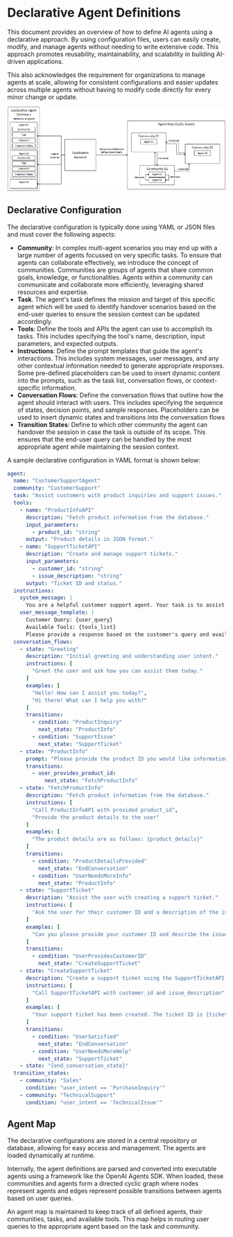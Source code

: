 # Declarative Agent Definitions

This document provides an overview of how to define AI agents using a declarative approach. By using configuration files, users can easily create, modify, and manage agents without needing to write extensive code. This approach promotes reusability, maintainability, and scalability in building AI-driven applications.

This also acknowledges the requirement for organizations to manage agents at scale, allowing for consistent configurations and easier updates across multiple agents without having to modify code directly for every minor change or update.

![Declarative Agent Definitions Diagram](/docs/images/declaritive-agents.png)

## Declarative Configuration

The declarative configuration is typically done using YAML or JSON files and must cover the following aspects:

- **Community**: In complex multi-agent scenarios you may end up with a large number of agents focussed on very specific tasks. To ensure that agents can collaborate effectively, we introduce the concept of communities. Communities are groups of agents that share common goals, knowledge, or functionalities. Agents within a community can communicate and collaborate more efficiently, leveraging shared resources and expertise.
- **Task**. The agent's task defines the mission and target of this specific agent which will be used to identify handover scenarios based on the end-user queries to ensure the session context can be updated accordingly.
- **Tools**: Define the tools and APIs the agent can use to accomplish its tasks. This includes specifying the tool's name, description, input parameters, and expected outputs.
- **Instructions**: Define the prompt templates that guide the agent's interactions. This includes system messages, user messages, and any other contextual information needed to generate appropriate responses. Some pre-defined placeholders can be used to insert dynamic content into the prompts, such as the task list, conversation flows, or context-specific information.
- **Conversation Flows**: Define the conversation flows that outline how the agent should interact with users. This includes specifying the sequence of states, decision points, and sample responses. Placeholders can be used to insert dynamic states and transitions into the conversation flows
- **Transition States**: Define to which other community the agent can handover the session in case the task is outside of its scope. This ensures that the end-user query can be handled by the most appropriate agent while maintaining the session context.

A sample declarative configuration in YAML format is shown below:

```yaml
agent:
  name: "CustomerSupportAgent"
  community: "CustomerSupport"
  task: "Assist customers with product inquiries and support issues."
  tools:
    - name: "ProductInfoAPI"
      description: "Fetch product information from the database."
      input_parameters:
        - product_id: "string"
      output: "Product details in JSON format."
    - name: "SupportTicketAPI"
      description: "Create and manage support tickets."
      input_parameters:
        - customer_id: "string"
        - issue_description: "string"
      output: "Ticket ID and status."
  instructions:
    system_message: |
      You are a helpful customer support agent. Your task is to assist customers with their inquiries and support issues.
    user_message_template: |
      Customer Query: {user_query}
      Available Tools: {tools_list}
      Please provide a response based on the customer's query and available tools.
  conversation_flows:
    - state: "Greeting"
      description: "Initial greeting and understanding user intent."
      instructions: [
        "Greet the user and ask how you can assist them today."
      ]
      examples: [
        "Hello! How can I assist you today?",
        "Hi there! What can I help you with?"
      ]
      transitions:
        - condition: "ProductInquiry"
          next_state: "ProductInfo"
        - condition: "SupportIssue"
          next_state: "SupportTicket"
    - state: "ProductInfo"
      prompt: "Please provide the product ID you would like information about."
      transitions:
        - user_provides_product_id:
            next_state: "FetchProductInfo"
    - state: "FetchProductInfo"
      description: "Fetch product information from the database."
      instructions: [
        "Call ProductInfoAPI with provided product_id",
        "Provide the product details to the user"
      ]
      examples: [
        "The product details are as follows: {product_details}"
      ]
      transitions:
        - condition: "ProductDetailsProvided"
          next_state: "EndConversation"
        - condition: "UserNeedsMoreInfo"
          next_state: "ProductInfo"
    - state: "SupportTicket"
      description: "Assist the user with creating a support ticket."
      instructions: [
        "Ask the user for their customer ID and a description of the issue they are facing."
      ]
      examples: [
        "Can you please provide your customer ID and describe the issue you're facing?"
      ]
      transitions:
        - condition: "UserProvidesCustomerID"
          next_state: "CreateSupportTicket"
    - state: "CreateSupportTicket"
      description: "Create a support ticket using the SupportTicketAPI."
      instructions: [
        "Call SupportTicketAPI with customer_id and issue_description"
      ]
      examples: [
        "Your support ticket has been created. The ticket ID is {ticket_id}."
      ]
      transitions:
        - condition: "UserSatisfied"
          next_state: "EndConversation"
        - condition: "UserNeedsMoreHelp"
          next_state: "SupportTicket"
    - state: "{end_conversation_state}"
  transition_states:
    - community: "Sales"
      condition: "user_intent == 'PurchaseInquiry'"
    - community: "TechnicalSupport"
      condition: "user_intent == 'TechnicalIssue'"
```

## Agent Map

The declarative configurations are stored in a central repository or database, allowing for easy access and management. The agents are loaded dynamically at runtime.

Internally, the agent definitions are parsed and converted into executable agents using a framework like the OpenAI Agents SDK. When loaded, these communities and agents form a directed cyclic graph where nodes represent agents and edges represent possible transitions between agents based on user queries.

An agent map is maintained to keep track of all defined agents, their communities, tasks, and available tools. This map helps in routing user queries to the appropriate agent based on the task and community.
